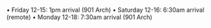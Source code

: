 •	Friday 12-15: 1pm arrival (901 Arch)
•	Saturday 12-16: 6:30am arrival (remote)
•	Monday 12-18: 7:30am arrival (901 Arch)
 
